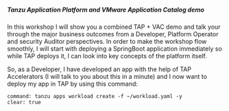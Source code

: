 
##### Tanzu Application Platform and VMware Application Catalog demo

In this workshop I will show you a combined TAP + VAC demo and talk your through the major business outcomes from a Developer, Platform Operator and security Auditor perspectives.
In order to make the workshop flow smoothly, I will start with deploying a SpringBoot application immediately so while TAP deploys it, I can look into key concepts of the platform itself. 

So, as a Developer, I have developed an app with the help of TAP Accelerators (I will talk to you about this in a minute) and I now want to deploy my app in TAP by using this command:

```terminal:execute
command: tanzu apps workload create -f ~/workload.yaml -y
clear: true
```
